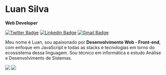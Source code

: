 # Luan Silva

**Web Developer**

[![Twitter Badge](https://img.shields.io/badge/-@luansilv4e-6633cc?style=flat-square&labelColor=6633cc&logo=twitter&logoColor=white&link=https://twitter.com/luansilv4e)](https://twitter.com/luansilv4e) 
[![Linkedin Badge](https://img.shields.io/badge/-Luan%20Silva-6633cc?style=flat-square&logo=Linkedin&logoColor=white&link=https://www.linkedin.com/in/luansilvae/)](https://www.linkedin.com/in/luansilvae/) 
[![Gmail Badge](https://img.shields.io/badge/-luansilvae27@gmail.com-6633cc?style=flat-square&logo=Gmail&logoColor=white&link=mailto:launsilvae27@gmail.com)](mailto:luansilvae27@gmail.com)

<p align="left">
  Meu nome é Luan, sou apaixonado por <strong>Desenvolvimento Web - Front-end</strong>, com enfoque em JavaScript e todas as stacks e tecnologias em torno do ecossistema dessa linguagem. Sou técnico em informática e estudo Análise e Desenvolvimento de Sistemas.
</p>



<img align="left" src="https://github-readme-stats.vercel.app/api?username=luansilvae&show_icons=true&count_private=true&theme=omni" />

<a href="https://github.com/luansilvae">
  <img align="left" src="https://github-readme-stats-gamma-beige.vercel.app/api/top-langs/?username=luansilvae&theme=omni" />
</a>
